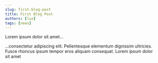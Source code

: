 ```yaml
---
slug: first-blog-post
title: First Blog Post
authors: [lux]
tags: [news]
---
```


Lorem ipsum dolor sit amet...

<!-- truncate -->

...consectetur adipiscing elit. Pellentesque elementum dignissim ultricies. Fusce rhoncus ipsum tempor eros aliquam consequat. Lorem ipsum dolor sit amet
